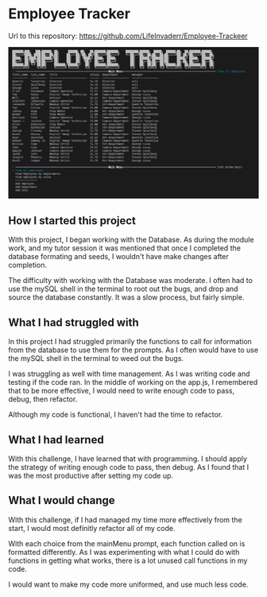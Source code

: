 # Employee Tracker

Url to this repository: https://github.com/LifeInvaderr/Employee-Trackeer

![image](images/Employee-Tracker.PNG)

## How I started this project
With this project, I began working with the Database. As during the module work, and my tutor session it was mentioned that once I completed the database formating and seeds, I wouldn't have make changes after completion.

The difficulty with working with the Database was moderate. I often had to use the mySQL shell in the terminal to root out the bugs, and drop and source the database constantly. It was a slow process, but fairly simple.

## What I had struggled with
In this project I had struggled primarily the functions to call for information from the database to use them for the prompts. As I often would have to use the mySQL shell in the terminal to weed out the bugs.

I was struggling as well with time management. As I was writing code and testing if the code ran. In the middle of working on the app.js, I remembered that to be more effective, I would need to write enough code to pass, debug, then refactor.

Although my code is functional, I haven't had the time to refactor.

## What I had learned
With this challenge, I have learned that with programming. I should apply the strategy of writing enough code to pass, then debug. As I found that I was the most productive after setting my code up.

## What I would change
With this challenge, if I had managed my time more effectively from the start, I would most definitly refactor all of my code.

With each choice from the mainMenu prompt, each function called on is formatted differently. As I was experimenting with what I could do with functions in getting what works, there is a lot unused call functions in my code.

I would want to make my code more uniformed, and use much less code. 